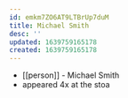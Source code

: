 ```yaml
---
id: emkm7ZO6AT9LTBrUp7duM
title: Michael Smith
desc: ''
updated: 1639759165178
created: 1639759165178
---
```



- [[person]] - Michael Smith
- appeared 4x at the stoa
